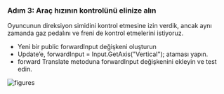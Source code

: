 ### Adım 3: Araç hızının kontrolünü elinize alın
Oyuncunun direksiyon simidini kontrol etmesine izin verdik, ancak aynı zamanda gaz pedalını ve freni de kontrol etmelerini istiyoruz.

- Yeni bir public forwardInput değişkeni oluşturun
- Update’e, forwardInput = Input.GetAxis("Vertical"); ataması yapın.
- forward Translate metoduna  forwardInput değişkenini ekleyin ve test edin.

![figures]()
